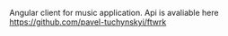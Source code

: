 Angular client for music application.
Api is avaliable here https://github.com/pavel-tuchynskyi/ftwrk 

